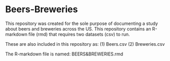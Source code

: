 # Beers-Breweries
This repository was created for the sole purpose of documenting a study about beers and breweries across the US.
This repository contains an R-markdown file (rmd) that requires two datasets (csv) to run. 

These are also included in this repository as:
  (1) Beers.csv 
  (2) Breweries.csv

The R-markdown file is named: BEERS&BREWERIES.rmd
